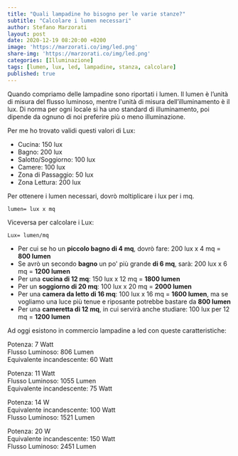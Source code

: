 ```yaml
---
title: "Quali lampadine ho bisogno per le varie stanze?"
subtitle: "Calcolare i lumen necessari"
author: Stefano Marzorati
layout: post
date: 2020-12-19 08:20:00 +0200
image: 'https://marzorati.co/img/led.png'
share-img: 'https://marzorati.co/img/led.png'
categories: [Illuminazione]
tags: [lumen, lux, led, lampadine, stanza, calcolare]
published: true
---
```

Quando compriamo delle lampadine sono riportati i lumen.
Il lumen è l’unità di misura del flusso luminoso, mentre l'unità di misura dell’illuminamento è il lux.
Di norma per ogni locale si ha uno standard di illuminamento, poi dipende da ognuno di noi preferire più o meno illuminazione.

Per me ho trovato validi questi valori di Lux:   

- Cucina: 150 lux
- Bagno: 200 lux
- Salotto/Soggiorno: 100 lux
- Camere: 100 lux
- Zona di Passaggio: 50 lux
- Zona Lettura: 200 lux

Per ottenere i lumen necessari, dovrò moltiplicare i lux per i mq.   

<code>lumen= lux x mq</code>

Viceversa per calcolare i Lux:

<code>Lux= lumen/mq</code>

- Per cui se ho un **piccolo bagno di 4 mq**, dovrò fare: 200 lux x 4 mq = **800 lumen**   
- Se avrò un secondo **bagno** un po' più grande **di 6 mq**, sarà: 200 lux x 6 mq = **1200 lumen**   
- Per una **cucina di 12 mq**: 150 lux x 12 mq = **1800 lumen**   
- Per un **soggiorno di 20 mq**: 100 lux x 20 mq = **2000 lumen**   
- Per una **camera da letto di 16 mq**: 100 lux x 16 mq = **1600 lumen**, ma se vogliamo una luce più tenue e riposante potrebbe bastare da **800 lumen**   
- Per una **cameretta di 12 mq**, in cui servirà anche studiare: 100 lux per 12 mq = **1200 lumen**   

Ad oggi esistono in commercio lampadine a led con queste caratteristiche:   

Potenza: 7 Watt   
Flusso Luminoso: 806 Lumen   
Equivalente incandescente: 60 Watt   

Potenza: 11 Watt   
Flusso Luminoso: 1055 Lumen   
Equivalente incandescente: 75 Watt   

Potenza: 14 W   
Equivalente incandescente: 100 Watt   
Flusso Luminoso: 1521 Lumen   

Potenza: 20 W   
Equivalente incandescente: 150 Watt   
Flusso Luminoso: 2451 Lumen   
